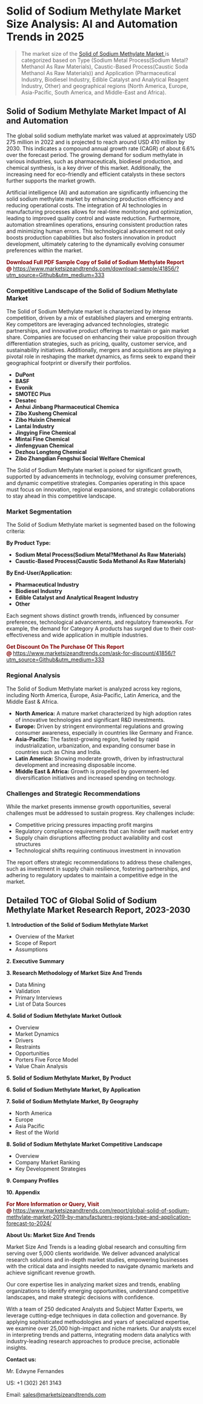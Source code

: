 <h1>Solid of Sodium Methylate Market Size Analysis: AI and Automation Trends in 2025</h1><blockquote><p>The market size of the <a href="https://www.marketsizeandtrends.com/download-sample/41856/?utm_source=Github&amp;utm_medium=333" target="_blank">Solid of Sodium Methylate Market </a>is categorized based on Type (Sodium Metal Process(Sodium Metal?Methanol As Raw Materials), Caustic-Based Process(Caustic Soda Methanol As Raw Materials)) and Application (Pharmaceutical Industry, Biodiesel Industry, Edible Catalyst and Analytical Reagent Industry, Other) and geographical regions (North America, Europe, Asia-Pacific, South America, and Middle-East and Africa).</p></blockquote><p><h2>Solid of Sodium Methylate Market Impact of AI and Automation</h2><p>The global solid sodium methylate market was valued at approximately USD 275 million in 2022 and is projected to reach around USD 410 million by 2030. This indicates a compound annual growth rate (CAGR) of about 6.6% over the forecast period. The growing demand for sodium methylate in various industries, such as pharmaceuticals, biodiesel production, and chemical synthesis, is a key driver of this market. Additionally, the increasing need for eco-friendly and efficient catalysts in these sectors further supports the market growth.</p><p>Artificial intelligence (AI) and automation are significantly influencing the solid sodium methylate market by enhancing production efficiency and reducing operational costs. The integration of AI technologies in manufacturing processes allows for real-time monitoring and optimization, leading to improved quality control and waste reduction. Furthermore, automation streamlines operations, ensuring consistent production rates and minimizing human errors. This technological advancement not only boosts production capabilities but also fosters innovation in product development, ultimately catering to the dynamically evolving consumer preferences within the market.</p></p><p><strong><span style="color: #800000;">Download Full PDF Sample Copy of Solid of Sodium Methylate Report @</span>&nbsp;</strong><a href="https://www.marketsizeandtrends.com/download-sample/41856/?utm_source=Github&amp;utm_medium=333">https://www.marketsizeandtrends.com/download-sample/41856/?utm_source=Github&amp;utm_medium=333</a></p><h3>Competitive Landscape of the Solid of Sodium Methylate Market</h3><p>The Solid of Sodium Methylate market is characterized by intense competition, driven by a mix of established players and emerging entrants. Key competitors are leveraging advanced technologies, strategic partnerships, and innovative product offerings to maintain or gain market share. Companies are focused on enhancing their value proposition through differentiation strategies, such as pricing, quality, customer service, and sustainability initiatives. Additionally, mergers and acquisitions are playing a pivotal role in reshaping the market dynamics, as firms seek to expand their geographical footprint or diversify their portfolios.</p><p><strong><p><ul><li>DuPont </li><li> BASF </li><li> Evonik </li><li> SMOTEC Plus </li><li> Desatec </li><li> Anhui Jinbang Pharmaceutical Chemica </li><li> Zibo Xusheng Chemical </li><li> Zibo Huixin Chemical </li><li> Lantai Industry </li><li> Jingying Fine Chemical </li><li> Mintai Fine Chemical </li><li> Jinfengyuan Chemical </li><li> Dezhou Longteng Chemical </li><li> Zibo Zhangdian Fengshui Social Welfare Chemical</p></li></ul></p></strong></p><p>The Solid of Sodium Methylate market is poised for significant growth, supported by advancements in technology, evolving consumer preferences, and dynamic competitive strategies. Companies operating in this space must focus on innovation, regional expansions, and strategic collaborations to stay ahead in this competitive landscape.</p><h3>Market Segmentation</h3><p>The Solid of Sodium Methylate market is segmented based on the following criteria:</p><p><strong>By Product Type:</strong></p><p><strong><p><ul><li>Sodium Metal Process(Sodium Metal?Methanol As Raw Materials) </li><li> Caustic-Based Process(Caustic Soda Methanol As Raw Materials)</p></li></ul></p></strong></p><p><strong>By End-User/Application:</strong></p><p><strong><p><ul><li>Pharmaceutical Industry </li><li> Biodiesel Industry </li><li> Edible Catalyst and Analytical Reagent Industry </li><li> Other</p></li></ul></p></strong></p><p>Each segment shows distinct growth trends, influenced by consumer preferences, technological advancements, and regulatory frameworks. For example, the demand for Category A products has surged due to their cost-effectiveness and wide application in multiple industries.</p><p><strong><span style="color: #800000;">Get Discount On The Purchase Of This Report @&nbsp;</span></strong><a href="https://www.marketsizeandtrends.com/ask-for-discount/41856/?utm_source=Github&amp;utm_medium=333">https://www.marketsizeandtrends.com/ask-for-discount/41856/?utm_source=Github&amp;utm_medium=333</a></p><h3>Regional Analysis</h3><p>The Solid of Sodium Methylate market is analyzed across key regions, including North America, Europe, Asia-Pacific, Latin America, and the Middle East &amp; Africa.</p><ul><li><strong>North America:</strong> A mature market characterized by high adoption rates of innovative technologies and significant R&amp;D investments.</li><li><strong>Europe:</strong> Driven by stringent environmental regulations and growing consumer awareness, especially in countries like Germany and France.</li><li><strong>Asia-Pacific:</strong> The fastest-growing region, fueled by rapid industrialization, urbanization, and expanding consumer base in countries such as China and India.</li><li><strong>Latin America:</strong> Showing moderate growth, driven by infrastructural development and increasing disposable income.</li><li><strong>Middle East &amp; Africa:</strong> Growth is propelled by government-led diversification initiatives and increased spending on technology.</li></ul><h3>Challenges and Strategic Recommendations</h3><p>While the market presents immense growth opportunities, several challenges must be addressed to sustain progress. Key challenges include:</p><ul><li>Competitive pricing pressures impacting profit margins</li><li>Regulatory compliance requirements that can hinder swift market entry</li><li>Supply chain disruptions affecting product availability and cost structures</li><li>Technological shifts requiring continuous investment in innovation</li></ul><p>The report offers strategic recommendations to address these challenges, such as investment in supply chain resilience, fostering partnerships, and adhering to regulatory updates to maintain a competitive edge in the market.</p><h2>Detailed TOC of Global Solid of Sodium Methylate Market Research Report, 2023-2030</h2><p><strong>1. Introduction of the Solid of Sodium Methylate Market</strong></p><ul><li>Overview of the Market</li><li>Scope of Report</li><li>Assumptions&nbsp;</li></ul><p><strong>2. Executive Summary</strong></p><p><strong>3. Research Methodology of <strong>Market Size And Trends</strong></strong></p><ul><li>Data Mining</li><li>Validation</li><li>Primary Interviews</li><li>List of Data Sources&nbsp;</li></ul><p><strong>4. Solid of Sodium Methylate Market Outlook</strong></p><ul><li>Overview</li><li>Market Dynamics</li><li>Drivers</li><li>Restraints</li><li>Opportunities</li><li>Porters Five Force Model</li><li>Value Chain Analysis&nbsp;</li></ul><p><strong>5. Solid of Sodium Methylate Market, By Product</strong></p><p><strong>6. Solid of Sodium Methylate Market, By Application</strong></p><p><strong>7. Solid of Sodium Methylate Market, By Geography</strong></p><ul><li>North America</li><li>Europe</li><li>Asia Pacific</li><li>Rest of the World&nbsp;</li></ul><p><strong>8. Solid of Sodium Methylate Market Competitive Landscape</strong></p><ul><li>Overview</li><li>Company Market Ranking</li><li>Key Development Strategies&nbsp;</li></ul><p><strong>9. Company Profiles</strong></p><p><strong>10. Appendix</strong></p><p><strong><span style="color: #800000;">For More Information or Query, Visit @&nbsp;</span></strong><a href="https://www.marketsizeandtrends.com/report/global-solid-of-sodium-methylate-market-2019-by-manufacturers-regions-type-and-application-forecast-to-2024/">https://www.marketsizeandtrends.com/report/global-solid-of-sodium-methylate-market-2019-by-manufacturers-regions-type-and-application-forecast-to-2024/</a></p><p></p><p><strong>About Us:&nbsp;Market Size And Trends</strong></p><p>Market Size And Trends&nbsp;is a leading global research and consulting firm serving over 5,000 clients worldwide. We deliver advanced analytical research solutions and in-depth market studies, empowering businesses with the critical data and insights needed to navigate dynamic markets and achieve significant revenue growth.</p><p>Our core expertise lies in analyzing market sizes and trends, enabling organizations to identify emerging opportunities, understand competitive landscapes, and make strategic decisions with confidence.</p><p>With a team of 250 dedicated Analysts and Subject Matter Experts, we leverage cutting-edge techniques in data collection and governance. By applying sophisticated methodologies and years of specialized expertise, we examine over 25,000 high-impact and niche markets. Our analysts excel in interpreting trends and patterns, integrating modern data analytics with industry-leading research approaches to produce precise, actionable insights.</p><p><strong>Contact us:</strong></p><p>Mr. Edwyne Fernandes</p><p>US: +1 (302) 261 3143</p><p>Email: <a href="mailto:sales@marketsizeandtrends.com">sales@marketsizeandtrends.com</a>&nbsp;</p>
